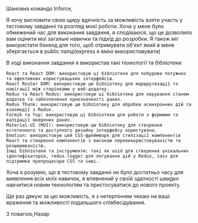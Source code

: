 Шановна командо Inforce,

Я хочу висловити свою щиру вдячність за можливість взяти участь у тестовому завданні та розгляд моєї роботи. Хоча у мене було обмежений час для виконання завдання, я сподіваюся, що це дозволило вам оцінити мої загальні навички та підхід до розробки. Я також міг використати бекенд для того, щоб отримувати об'єкт який в мене зберігається в public папці(express я вмію використовувати)

В ході виконання завдання я використав такі технології та бібліотеки:

    React та React DOM: використовую ці бібліотеки для побудови потужних та ефективних користувацьких інтерфейсів.
    React Router DOM: використовую цю бібліотеку для маршрутизації та навігації між сторінками у веб-додатку.
    Redux та React Redux: використовую ці бібліотеки для керування станом додатка та забезпечення однозначності даних.
    Redux Thunk: використовую цю бібліотеку для обробки асинхронних дій та взаємодії з Redux.
    Formik та Yup: використовую ці бібліотеки для роботи з формами та валідації введених даних.
    Material-UI (MUI): використовую цю бібліотеку для створення естетичного та доступного дизайну інтерфейсу користувача.
    Emotion: використовую цей CSS-фреймворк для стилізації компонентів React та створення компонентів з високою перевикористовуваністю та розширюваністю.
    Інші бібліотеки та інструменти: такі як uuid для створення унікальних ідентифікаторів, redux-logger для логування дій у Redux, sass для підтримки препроцесора CSS та інші.

Хоча я розумію, що в тестовому завданні не було достатньо часу для виявлення всіх моїх навичок, я впевнений у своїй здатності швидко навчитися новим технологіям та пристосуватися до нового проекту.

Ще раз дякую за цю можливість, я з нетерпінням чекаю на ваші враження та можливості подальшого співбесідування.

З повагою,Назар
